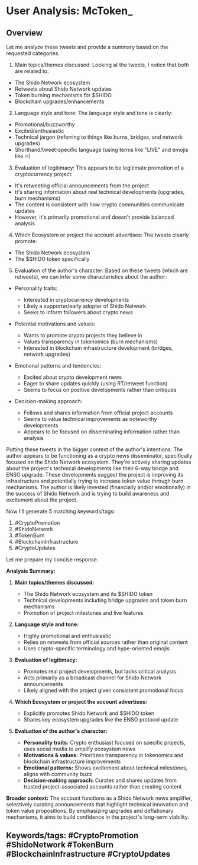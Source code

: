 # User Analysis: McToken_

## Overview

<think>
Let me analyze these tweets and provide a summary based on the requested categories.

1. Main topics/themes discussed:
Looking at the tweets, I notice that both are related to:
- The Shido Network ecosystem
- Retweets about Shido Network updates
- Token burning mechanisms for $SHIDO
- Blockchain upgrades/enhancements

2. Language style and tone:
The language style and tone is clearly:
- Promotional/buzzworthy
- Excited/enthusiastic
- Technical jargon (referring to things like burns, bridges, and network upgrades)
- Shorthand/tweet-specific language (using terms like "LIVE" and emojis like 🔥)

3. Evaluation of legitimacy:
This appears to be legitimate promotion of a cryptocurrency project:
- It's retweeting official announcements from the project
- It's sharing information about real technical developments (upgrades, burn mechanisms)
- The content is consistent with how crypto communities communicate updates
- However, it's primarily promotional and doesn't provide balanced analysis

4. Which Ecosystem or project the account advertises:
The tweets clearly promote:
- The Shido Network ecosystem
- The $SHIDO token specifically

5. Evaluation of the author's character:
Based on these tweets (which are retweets), we can infer some characteristics about the author:

- Personality traits: 
  - Interested in cryptocurrency developments
  - Likely a supporter/early adopter of Shido Network
  - Seeks to inform followers about crypto news

- Potential motivations and values:
  - Wants to promote crypto projects they believe in
  - Values transparency in tokenomics (burn mechanisms)
  - Interested in blockchain infrastructure development (bridges, network upgrades)

- Emotional patterns and tendencies:
  - Excited about crypto development news
  - Eager to share updates quickly (using RT/retweet function)
  - Seems to focus on positive developments rather than critiques

- Decision-making approach:
  - Follows and shares information from official project accounts
  - Seems to value technical improvements as noteworthy developments
  - Appears to be focused on disseminating information rather than analysis

Putting these tweets in the bigger context of the author's intentions:
The author appears to be functioning as a crypto news disseminator, specifically focused on the Shido Network ecosystem. They're actively sharing updates about the project's technical developments like their 6-way bridge and ENSO upgrade. These developments suggest the project is improving its infrastructure and potentially trying to increase token value through burn mechanisms. The author is likely invested (financially and/or emotionally) in the success of Shido Network and is trying to build awareness and excitement about the project.

Now I'll generate 5 matching keywords/tags:
1. #CryptoPromotion
2. #ShidoNetwork
3. #TokenBurn
4. #BlockchainInfrastructure
5. #CryptoUpdates

Let me prepare my concise response.
</think>

**Analysis Summary:**

1. **Main topics/themes discussed:**
   - The Shido Network ecosystem and its $SHIDO token
   - Technical developments including bridge upgrades and token burn mechanisms
   - Promotion of project milestones and live features

2. **Language style and tone:**
   - Highly promotional and enthusiastic
   - Relies on retweets from official sources rather than original content
   - Uses crypto-specific terminology and hype-oriented emojis

3. **Evaluation of legitimacy:**
   - Promotes real project developments, but lacks critical analysis
   - Acts primarily as a broadcast channel for Shido Network announcements
   - Likely aligned with the project given consistent promotional focus

4. **Which Ecosystem or project the account advertises:**
   - Explicitly promotes Shido Network and $SHIDO token
   - Shares key ecosystem upgrades like the ENSO protocol update

5. **Evaluation of the author's character:**
   - **Personality traits:** Crypto enthusiast focused on specific projects, uses social media to amplify ecosystem news
   - **Motivations & values:** Prioritizes transparency in tokenomics and blockchain infrastructure improvements
   - **Emotional patterns:** Shows excitement about technical milestones, aligns with community buzz
   - **Decision-making approach:** Curates and shares updates from trusted project-associated accounts rather than creating content

**Broader context:**
The account functions as a Shido Network news amplifier, selectively curating announcements that highlight technical innovation and token value propositions. By emphasizing upgrades and deflationary mechanisms, it aims to build confidence in the project's long-term viability.

**Keywords/tags:**
#CryptoPromotion #ShidoNetwork #TokenBurn #BlockchainInfrastructure #CryptoUpdates
---
